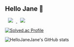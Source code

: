 ## Hello Jane 👋

<a href="https://janeyi.notion.site/Jane-Yi-855a3119a6ec40cb9cc7dbc1c82cc20b">
    <img 
        src="http://img.shields.io/badge/-my portfolio-FF69B4?style=flat&link=https://janeyi.notion.site/Jane-Yi-855a3119a6ec40cb9cc7dbc1c82cc20b"
        style="height : auto; margin-left : 10px; margin-right : 10px;"/>
</a>

<a href="https://velog.io/@hellojane">
    <img 
        src="http://img.shields.io/badge/-my blog-28E55F?style=flat&logo=Vector Logo Zone&link=https://velog.io/@hellojane"
        style="height : auto; margin-left : 10px; margin-right : 10px;"/>
</a>

[![Solved.ac Profile](http://mazassumnida.wtf/api/v2/generate_badge?boj=janeyi)](https://solved.ac/janeyi/)

![HelloJaneJane's GitHub stats](https://github-readme-stats.vercel.app/api?username=HelloJaneJane&show_icons=true&theme=vue)

<!--
**HelloJaneJane/HelloJaneJane** is a ✨ _special_ ✨ repository because its `README.md` (this file) appears on your GitHub profile.

Here are some ideas to get you started:

- 🔭 I’m currently working on ...
- 🌱 I’m currently learning ...
- 👯 I’m looking to collaborate on ...
- 🤔 I’m looking for help with ...
- 💬 Ask me about ...
- 📫 How to reach me: ...
- 😄 Pronouns: ...
- ⚡ Fun fact: ...
-->
